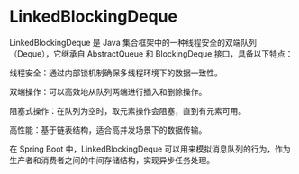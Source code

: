 # LinkedBlockingDeque
LinkedBlockingDeque 是 Java 集合框架中的一种线程安全的双端队列（Deque），它继承自 AbstractQueue 和 BlockingDeque 接口，具备以下特点：

线程安全：通过内部锁机制确保多线程环境下的数据一致性。

双端操作：可以高效地从队列两端进行插入和删除操作。

阻塞式操作：在队列为空时，取元素操作会阻塞，直到有元素可用。

高性能：基于链表结构，适合高并发场景下的数据传输。

在 Spring Boot 中，LinkedBlockingDeque 可以用来模拟消息队列的行为，作为生产者和消费者之间的中间存储结构，实现异步任务处理。